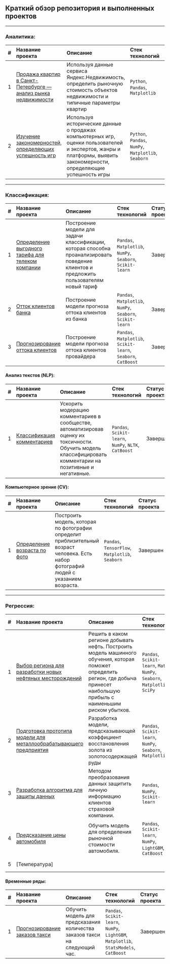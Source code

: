 ## Краткий обзор репозитория и выполненных проектов
---
### Аналитика:
| # | Название проекта | Описание | Стек технологий | Статус проекта |
| :----------------------| :---------------------- | :---------------------- | :---------------------- |:---------------------- |
| 1 |	[Продажа квартир в Санкт-Петербурге — анализ рынка недвижимости](Research_of_the_sale_of_apartments) | Используя данные сервиса Яндекс.Недвижимость, определить рыночную стоимость объектов недвижимости и типичные параметры квартир | `Python`, `Pandas`, `Matplotlib` |  |
| 2 |	[Изучение закономерностей, определяющих успешность игр](Success_of_the_games) | Используя исторические данные о продажах компьютерных игр, оценки пользователей и экспертов, жанры и платформы, выявить закономерности, определяющие успешность игры | `Python`, `Pandas`, `NumPy`, `Matplotlib`, `Seaborn` | Завершен |

---

### Классификация:
| # | Название проекта | Описание | Стек технологий | Статус проекта |
| :----------------------| :---------------------- | :---------------------- | :---------------------- |:---------------------- |
| 1 |	[Определение выгодного тарифа для телеком компании](Recommendation_of_tariffs) | Построение модели для задачи классификации, которая способна проанализировать поведение клиентов и предложить пользователям новый тариф | `Pandas`, `Matplotlib`, `NumPy`, `Seaborn`, `Scikit-learn` | Завершен |
| 2 |	[Отток клиентов банка](customer_outflows) | Построение модели прогноза оттока клиентов из банка | `Pandas`, `Matplotlib`, `NumPy`, `Seaborn`, `Scikit-learn` | Завершен |
| 3 |	[Прогнозирование оттока клиентов](telecom) | Построение модели прогноза оттока клиентов провайдера | `Pandas`, `Matplotlib`, `Scikit-learn`, `Seaborn`, `CatBoost` | Завершен |
#### Анализ текстов (NLP):
| # | Название проекта | Описание | Стек технологий | Статус проекта |
| :----------------------| :---------------------- | :---------------------- | :---------------------- |:---------------------- |
| 1 |	[Классификация комментариев](Project_text) | 	Ускорить модерацию комментариев в сообществе, автоматизировав оценку их токсичности. Обучить модель классифицировать комментарии на позитивные и негативные. | `Pandas`, `Scikit-learn`, `NumPy`, `NLTK`, `CatBoost` | Завершен |
#### Компьютерное зрение (CV):
| # | Название проекта | Описание | Стек технологий | Статус проекта |
| :----------------------| :---------------------- | :---------------------- | :---------------------- |:---------------------- |
| 1 |	[Определение возраста по фото](Computer_Vision) | Построить модель, которая по фотографии определит приблизительный возраст человека. Есть набор фотографий людей с указанием возраста. | `Pandas`, `TensorFlow`, `Matplotlib`, `Seaborn` | Завершен |

---

### Регрессия:
| # | Название проекта | Описание | Стек технологий | Статус проекта |
| :----------------------| :---------------------- | :---------------------- | :---------------------- |:---------------------- |
| 1 |	[Выбор региона для разработки новых нефтяных месторождений](Choosing_the_location_for_the_well) | Решить в каком регионе добывать нефть. Построить модель машинного обучения, которая поможет определить регион, где добыча принесет наибольшую прибыль с наименьшим риском убытков. | `Pandas`, `Scikit-learn`, `Math`, `NumPy`, `Seaborn`, `Matplotlib`, `SciPy` | Завершен |
| 2 |	[Подготовка прототипа модели для металлообрабатывающего предприятия](Recovery_of_gold) | Pазработка модели, предсказывающей коэффициент восстановления золота из золотосодержащей руды | `Pandas`, `Scikit-learn`, `NumPy`, `Seaborn`, `Matplotlib` | Завершен |
| 3 |	[Разработка алгоритма для защиты данных](Protection_of_personal_data_of_clients) | Методом преобразования данных защитить личную информацию клиентов страховой компании. | `Pandas`, `NumPy`, `Scikit-learn` | Завершен |
| 4 |	[Предсказание цены автомобиля](Determining_the_cost_of_cars) | Обучить модель для определения рыночной стоимости автомобиля. | `Pandas`, `Scikit-learn`, `NumPy`, `LightGBM`, `CatBoost` | Завершен |
| 5 |	[Температура] |  |  | В процессе |
#### Временные ряды:
| # | Название проекта | Описание | Стек технологий | Статус проекта |
| :----------------------| :---------------------- | :---------------------- | :---------------------- |:---------------------- |
| 1 |	[Прогнозирование заказов такси](Forecasting_taxi_orders) | Обучить модель для предсказания количества заказов такси на следующий час. | `Pandas`, `Scikit-learn`, `NumPy`, `LightGBM`, `Matplotlib`, `StatsModels`, `CatBoost` | Завершен |

